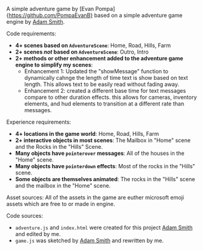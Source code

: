 A simple adventure game by [Evan Pompa]{https://github.com/PompaEvanB} based on a simple adventure game engine by [Adam Smith](https://github.com/rndmcnlly).

Code requirements:
- **4+ scenes based on `AdventureScene`**: Home, Road, Hills, Farm
- **2+ scenes *not* based on `AdventureScene`**: Outro, Intro
- **2+ methods or other enhancement added to the adventure game engine to simplify my scenes**:
    - Enhancement 1: Updated the "showMessage" function to dynamically cahnge the length of time text is show based on text length. This allows text to be easily read without fading away.
    - Enhancement 2: created a different base time for text messages compare to other duration effects. this allows for cameras, inventory elements, and hud elements to transition at a different rate than messages.

Experience requirements:
- **4+ locations in the game world**: Home, Road, Hills, Farm
- **2+ interactive objects in most scenes**: The Mailbox in "Home" scene and the Rocks in the "Hills" Scene. 
- **Many objects have `pointerover` messages**: All of the houses in the "Home" scene.
- **Many objects have `pointerdown` effects**: Most of the rocks in the "Hills" scene.
- **Some objects are themselves animated**: The rocks in the "Hills" scene and the mailbox in the "Home" scene.

Asset sources:
All of the assets in the game are euther microsoft emoji assets which are free to or made in engine. 

Code sources:
- `adventure.js` and `index.html` were created for this project [Adam Smith](https://github.com/rndmcnlly) and edited by me.
- `game.js` was sketched by [Adam Smith](https://github.com/rndmcnlly) and rewritten by me.